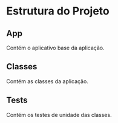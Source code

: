 # Estrutura do Projeto

## App
Contém o aplicativo base da aplicação.

## Classes 
Contém as classes da aplicação.

## Tests
Contém os testes de unidade das classes.
